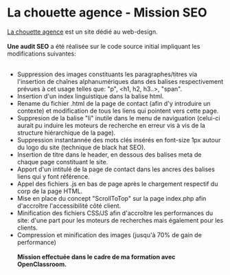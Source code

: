 # La chouette agence - Mission SEO
<a href="https://messagegit.github.io/CHEVALLIER_4_05012021/" target="_blank">La chouette agence</a> est un site dédié au web-design.
<br /><br />
<b>Une audit SEO</b> a été réalisée sur le code source initial impliquant les modifications suivantes:
<br /><br />
- Suppression des images constituants les paragraphes/titres via l'insertion de chaînes alphanumériques dans des balises respectivement prévues à cet usage telles que: "p", <h1, h2, h3..>, "span".<br />
- Insertion d'un index linguistique dans la balise html.<br />
- Rename du fichier .html de la page de contact (afin d'y introduire un contexte) et modification de tous les liens qui pointent vers cette page.<br />
- Suppresion de la balise "li" inutile dans le menu de naviguation (celui-ci aurait pu induire les moteurs de recherche en erreur vis à vis de la structure hiérarchique de la page).<br />
- Suppression instantannée des mots clés insérés en font-size 1px autour du logo du site (technique de black hat SEO).<br />
- Insertion de titre dans le header, en dessous des balises meta de chaque page constituant le site.<br />
- Apport d'un intitulé de la page de contact dans les ancres des balises liens qui y font référence.<br />
- Appel des fichiers .js en bas de page après le chargement respectif du corp de la page HTML.<br />
- Mise en place du concept "ScrollToTop" sur la page index.php afin d'accroître l'accessibilité côté client.<br />
- Minification des fichiers CSS/JS afin d'accroître les performances du site: d'une part pour les moteurs de recherches mais également pour les clients.<br />
- Compression et minification des images (jusqu'à 70% de gain de performance)
<br /><br /><b>Mission effectuée dans le cadre de ma formation avec OpenClassroom.</b>
